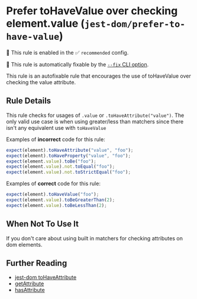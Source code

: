 # Prefer toHaveValue over checking element.value (`jest-dom/prefer-to-have-value`)

💼 This rule is enabled in the ✅ `recommended` config.

🔧 This rule is automatically fixable by the [`--fix` CLI option](https://eslint.org/docs/latest/user-guide/command-line-interface#--fix).

<!-- end auto-generated rule header -->

This rule is an autofixable rule that encourages the use of toHaveValue over checking the value attribute.

## Rule Details

This rule checks for usages of `.value` or `.toHaveAttribute("value")`.
The only valid use case is when using greater/less than
matchers since there isn't any equivalent use with `toHaveValue`

Examples of **incorrect** code for this rule:

```js
expect(element).toHaveAttribute("value", "foo");
expect(element).toHaveProperty("value", "foo");
expect(element.value).toBe("foo");
expect(element.value).not.toEqual("foo");
expect(element.value).not.toStrictEqual("foo");
```

Examples of **correct** code for this rule:

```js
expect(element).toHaveValue("foo");
expect(element.value).toBeGreaterThan(2);
expect(element.value).toBeLessThan(2);
```

## When Not To Use It

If you don't care about using built in matchers for checking attributes on dom
elements.

## Further Reading

- [jest-dom toHaveAttribute](https://github.com/testing-library/jest-dom#tohaveattribute)
- [getAttribute](https://developer.mozilla.org/en-US/docs/Web/API/Element/getAttribute)
- [hasAttribute](https://developer.mozilla.org/en-US/docs/Web/API/Element/hasAttribute)
